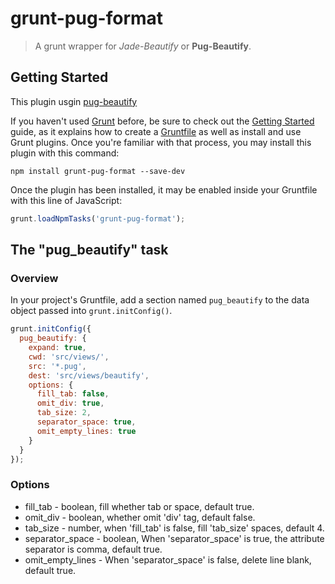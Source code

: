 # grunt-pug-format

> A grunt wrapper for _Jade-Beautify_ or __Pug-Beautify__.

## Getting Started
This plugin usgin [pug-beautify](https://github.com/MaraniMatias/pug-beautify)

If you haven't used [Grunt](http://gruntjs.com/) before, be sure to check out the [Getting Started](http://gruntjs.com/getting-started) guide, as it explains how to create a [Gruntfile](http://gruntjs.com/sample-gruntfile) as well as install and use Grunt plugins. Once you're familiar with that process, you may install this plugin with this command:

```shell
npm install grunt-pug-format --save-dev
```

Once the plugin has been installed, it may be enabled inside your Gruntfile with this line of JavaScript:

```js
grunt.loadNpmTasks('grunt-pug-format');
```

## The "pug_beautify" task

### Overview
In your project's Gruntfile, add a section named `pug_beautify` to the data object passed into `grunt.initConfig()`.

```js
grunt.initConfig({
  pug_beautify: {
    expand: true,
    cwd: 'src/views/',
    src: '*.pug',
    dest: 'src/views/beautify',
    options: {
      fill_tab: false,
      omit_div: true,
      tab_size: 2,
      separator_space: true,
      omit_empty_lines: true 
    }
  }
});
```

### Options

* fill_tab - boolean, fill whether tab or space, default true.
* omit_div - boolean, whether omit 'div' tag, default false.
* tab_size - number, when 'fill_tab' is false, fill 'tab_size' spaces, default 4.
* separator_space - boolean, When 'separator_space' is true, the attribute separator is comma, default true.
* omit_empty_lines - When 'separator_space' is false, delete line blank, default true.
